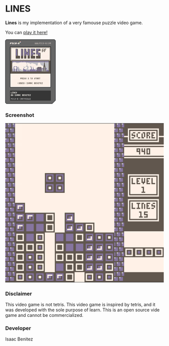 # LINES

**Lines** is my implementation of a very famouse puzzle video game.

You can [play it here!](https://www.lexaloffle.com/bbs/?uid=73791#m)

![Lines cartidge](lines.p8.png?raw=true "Lines cartidge")

### Screenshot

![Lines game screenshot](lines.png?raw=true "Lines")

### Disclaimer

This video game is not tetris. This video game is inspired by tetris, and it was developed with the sole purpose of learn. This is an open source vide game and cannot be commercialized.

### Developer

Isaac Benitez